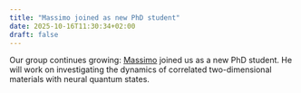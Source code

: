 ```yaml
---
title: "Massimo joined as new PhD student"
date: 2025-10-16T11:30:34+02:00
draft: false
---
```

Our group continues growing: [Massimo](people/massimo) joined us as a new PhD student. He will work on investigating the dynamics of correlated two-dimensional materials with neural quantum states.
